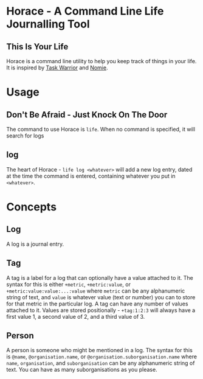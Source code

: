 # Horace - A Command Line Life Journalling Tool
## This Is Your Life

Horace is a command line utility to help you keep track of things in your life. It is inspired by [Task Warrior](#) and [Nomie](#).


# Usage
## Don't Be Afraid - Just Knock On The Door

The command to use Horace is `life`. When no command is specified, it will search for logs

## log

The heart of Horace - `life log <whatever>` will add a new log entry, dated at the time the command is entered, containing whatever you put in `<whatever>`.

# Concepts

## Log

A log is a journal entry.

## Tag

A tag is a label for a log that can optionally have a value attached to it. The syntax for this is either `+metric`, `+metric:value`, or `+metric:value:value:...:value` where `metric` can be any alphanumeric string of text, and `value` is whatever value (text or number) you can to store for that metric in the particular log. A tag can have any number of values attached to it. Values are stored positionally - `+tag:1:2:3` will always have a first value 1, a second value of 2, and a third value of 3.

## Person

A person is someone who might be mentioned in a log. The syntax for this is `@name`, `@organisation.name`, or `@organisation.suborganisation.name` where `name`, `organisation`, and `suborganisation` can be any alphanumeric string of text. You can have as many suborganisations as you please.
